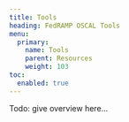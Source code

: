 ```yaml
---
title: Tools
heading: FedRAMP OSCAL Tools
menu:
  primary:
    name: Tools
    parent: Resources
    weight: 103
toc:
  enabled: true
---
```


Todo: give overview here...